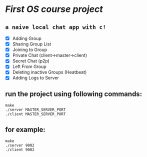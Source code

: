 # *First OS course project*
## `a naive local chat app with c!`

* [X] Adding   Group
* [X] Sharing  Group List
* [X] Joining  to Group
* [X] Private  Chat (client->master->client)
* [X] Secret   Chat (p2p)
* [X] Left     From Group
* [X] Deleting inactive Groups (Heatbeat)
* [X] Adding   Logs to Server

## run the project using following commands:
```properties
make
./server MASTER_SERVER_PORT
./client MASTER_SERVER_PORT
```
## for example:
```properties
make
./server 9002
./client 9002
```